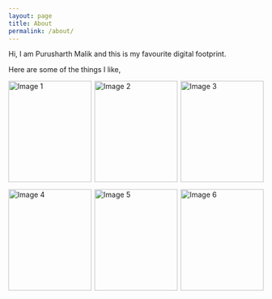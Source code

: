```yaml
---
layout: page
title: About
permalink: /about/
---
```


Hi, I am Purusharth Malik and this is my favourite digital footprint.

Here are some of the things I like,

<div style="display: flex; flex-wrap: wrap; justify-content: space-between;">
  <div style="width: 32.5%; margin-bottom: 1em;">
    <img src="{{ site.baseurl }}/assets/about/lfc.jpg" alt="Image 1" style="width: 100%; height: 200px; object-fit: cover;">
  </div>
  <div style="width: 32.5%; margin-bottom: 1em;">
    <img src="{{ site.baseurl }}/assets/about/kuhad.jpg" alt="Image 2" style="width: 100%; height: 200px; object-fit: cover;">
  </div>
  <div style="width: 32.5%; margin-bottom: 1em;">
    <img src="{{ site.baseurl }}/assets/about/star_wars.jpg" alt="Image 3" style="width: 100%; height: 200px; object-fit: cover;">
  </div>
  <div style="width: 32.5%; margin-bottom: 1em;">
    <img src="{{ site.baseurl }}/assets/about/spiderman.jpg" alt="Image 4" style="width: 100%; height: 200px; object-fit: cover;">
  </div>
  <div style="width: 32.5%; margin-bottom: 1em;">
    <img src="{{ site.baseurl }}/assets/about/kohli.jpg" alt="Image 5" style="width: 100%; height: 200px; object-fit: cover;">
  </div>
  <div style="width: 32.5%; margin-bottom: 1em;">
    <img src="{{ site.baseurl }}/assets/about/rubik.jpg" alt="Image 6" style="width: 100%; height: 200px; object-fit: cover;">
  </div>
</div>
